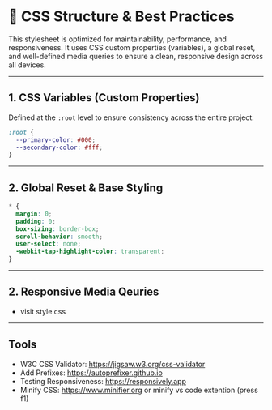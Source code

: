 # 🎨 CSS Structure & Best Practices

This stylesheet is optimized for maintainability, performance, and responsiveness. It uses CSS custom properties (variables), a global reset, and well-defined media queries to ensure a clean, responsive design across all devices.

---

## 1. CSS Variables (Custom Properties)

Defined at the `:root` level to ensure consistency across the entire project:

```css
:root {
  --primary-color: #000;
  --secondary-color: #fff;
}
```

---

## 2. Global Reset & Base Styling

```css
* {
  margin: 0;
  padding: 0;
  box-sizing: border-box;
  scroll-behavior: smooth;
  user-select: none;
  -webkit-tap-highlight-color: transparent;
}
```

---

## 2. Responsive Media Qeuries
- visit style.css

---

## Tools

- W3C CSS Validator: https://jigsaw.w3.org/css-validator
- Add Prefixes: https://autoprefixer.github.io
- Testing Responsiveness: https://responsively.app
- Minify CSS: https://www.minifier.org or minify vs code extention (press f1)
